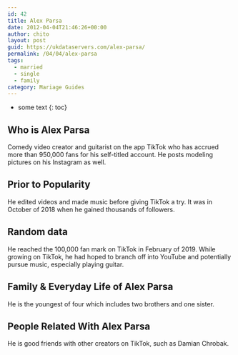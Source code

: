 ```yaml
---
id: 42
title: Alex Parsa
date: 2012-04-04T21:46:26+00:00
author: chito
layout: post
guid: https://ukdataservers.com/alex-parsa/
permalink: /04/04/alex-parsa  
tags:
  - married
  - single
  - family
category: Mariage Guides
---
```


* some text
{: toc}


## Who is  Alex Parsa



Comedy video creator and guitarist on the app TikTok who has accrued more than 950,000 fans for his self-titled account. He posts modeling pictures on his Instagram as well. 

      
      
      
## Prior to Popularity 



He edited videos and made music before giving TikTok a try. It was in October of 2018 when he gained thousands of followers.

      
      
      
## Random data 



He reached the 100,000 fan mark on TikTok in February of 2019. While growing on TikTok, he had hoped to branch off into YouTube and potentially pursue music, especially playing guitar.

      
      
      
## Family & Everyday Life of Alex Parsa



He is the youngest of four which includes two brothers and one sister. 

      
      
      
## People Related With  Alex Parsa



He is good friends with other creators on TikTok, such as Damian Chrobak.  

      
    
  



    
    
  
